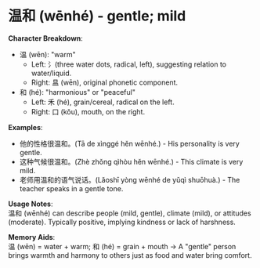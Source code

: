 # **温和 (wēnhé) - gentle; mild**

**Character Breakdown**:  
- 温 (wēn): "warm"
  - Left: 氵(three water dots, radical, left), suggesting relation to water/liquid.
  - Right: 昷 (wēn), original phonetic component.  
- 和 (hé): "harmonious" or "peaceful"
  - Left: 禾 (hé), grain/cereal, radical on the left.
  - Right: 口 (kǒu), mouth, on the right.

**Examples**:  
- 他的性格很温和。(Tā de xìnggé hěn wēnhé.) - His personality is very gentle.  
- 这种气候很温和。(Zhè zhǒng qìhòu hěn wēnhé.) - This climate is very mild.  
- 老师用温和的语气说话。(Lǎoshī yòng wēnhé de yǔqì shuōhuà.) - The teacher speaks in a gentle tone.

**Usage Notes**:  
温和 (wēnhé) can describe people (mild, gentle), climate (mild), or attitudes (moderate). Typically positive, implying kindness or lack of harshness.

**Memory Aids**:  
温 (wēn) = water + warm; 和 (hé) = grain + mouth → A "gentle" person brings warmth and harmony to others just as food and water bring comfort.